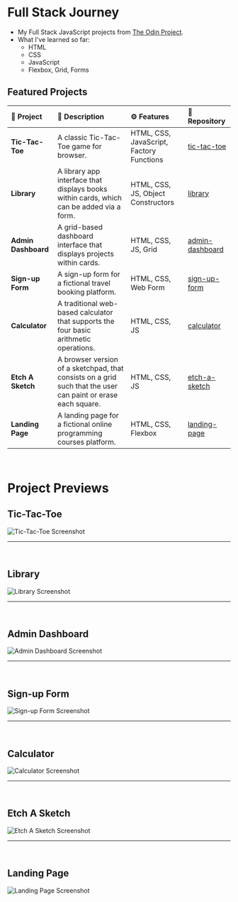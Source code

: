 # Full Stack Journey

- My Full Stack JavaScript projects from [The Odin Project](https://www.theodinproject.com/).
- What I've learned so far:
    - HTML
    - CSS
    - JavaScript
    - Flexbox, Grid, Forms

## Featured Projects

| 📝 __Project__ | 📕 __Description__ | ⚙️ __Features__ | 📁 __Repository__ |
| :------------- | :----------------- | :-------------- | :-------------------- |
| **Tic-Tac-Toe** | A classic Tic-Tac-Toe game for browser. | HTML, CSS, JavaScript, Factory Functions | [tic-tac-toe](<https://github.com/PedroASB/tic-tac-toe>) |
| **Library** | A library app interface that displays books within cards, which can be added via a form. | HTML, CSS, JS, Object Constructors | [library](<https://github.com/PedroASB/library>) |
| **Admin Dashboard** | A grid-based dashboard interface that displays projects within cards. | HTML, CSS, JS, Grid | [admin-dashboard](<https://github.com/PedroASB/admin-dashboard>) |
| **Sign-up Form** | A sign-up form for a fictional travel booking platform. | HTML, CSS, Web Form | [sign-up-form](<https://github.com/PedroASB/sign-up-form>) |
| **Calculator** | A traditional web-based calculator that supports the four basic arithmetic operations. | HTML, CSS, JS | [calculator](<https://github.com/PedroASB/calculator>) |
| **Etch A Sketch** | A browser version of a sketchpad, that consists on a grid such that the user can paint or erase each square. | HTML, CSS, JS | [etch-a-sketch](<https://github.com/PedroASB/etch-a-sketch>) |
| **Landing Page** | A landing page for a fictional online programming courses platform. | HTML, CSS, Flexbox | [landing-page](<https://github.com/PedroASB/landing-page>) |

<br>

# Project Previews

## Tic-Tac-Toe
![Tic-Tac-Toe Screenshot](<./javascript/screenshots/tic-tac-toe-screenshot.png>)

---
<br>

## Library
![Library Screenshot](<./javascript/screenshots/library-screenshot.png>)

---
<br>


## Admin Dashboard
![Admin Dashboard Screenshot](<./intermediate-html-css/screenshots/admin-dashboard-screenshot.png>)

---
<br>


## Sign-up Form
![Sign-up Form Screenshot](<./intermediate-html-css/screenshots/sign-up-form-screenshot.png>)

---
<br>

## Calculator
![Calculator Screenshot](<./foundations/screenshots/calculator-screenshot.png>)

---
<br>

## Etch A Sketch
![Etch A Sketch Screenshot](<./foundations/screenshots/etch-a-sketch-screenshot.png>)

---
<br>

## Landing Page
![Landing Page Screenshot](<./foundations/screenshots/landing-page-screenshot.png>)
